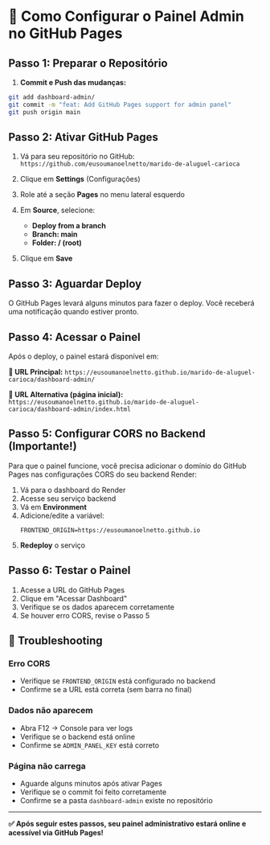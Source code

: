 # 🚀 Como Configurar o Painel Admin no GitHub Pages

## Passo 1: Preparar o Repositório

1. **Commit e Push das mudanças:**
```bash
git add dashboard-admin/
git commit -m "feat: Add GitHub Pages support for admin panel"
git push origin main
```

## Passo 2: Ativar GitHub Pages

1. Vá para seu repositório no GitHub: `https://github.com/eusoumanoelnetto/marido-de-aluguel-carioca`

2. Clique em **Settings** (Configurações)

3. Role até a seção **Pages** no menu lateral esquerdo

4. Em **Source**, selecione:
   - **Deploy from a branch**
   - **Branch: main**
   - **Folder: / (root)**

5. Clique em **Save**

## Passo 3: Aguardar Deploy

O GitHub Pages levará alguns minutos para fazer o deploy. Você receberá uma notificação quando estiver pronto.

## Passo 4: Acessar o Painel

Após o deploy, o painel estará disponível em:

**🔗 URL Principal:** 
`https://eusoumanoelnetto.github.io/marido-de-aluguel-carioca/dashboard-admin/`

**🔗 URL Alternativa (página inicial):**
`https://eusoumanoelnetto.github.io/marido-de-aluguel-carioca/dashboard-admin/index.html`

## Passo 5: Configurar CORS no Backend (Importante!)

Para que o painel funcione, você precisa adicionar o domínio do GitHub Pages nas configurações CORS do seu backend Render:

1. Vá para o dashboard do Render
2. Acesse seu serviço backend
3. Vá em **Environment**
4. Adicione/edite a variável:
   ```
   FRONTEND_ORIGIN=https://eusoumanoelnetto.github.io
   ```
5. **Redeploy** o serviço

## Passo 6: Testar o Painel

1. Acesse a URL do GitHub Pages
2. Clique em "Acessar Dashboard"
3. Verifique se os dados aparecem corretamente
4. Se houver erro CORS, revise o Passo 5

## 🔧 Troubleshooting

### Erro CORS
- Verifique se `FRONTEND_ORIGIN` está configurado no backend
- Confirme se a URL está correta (sem barra no final)

### Dados não aparecem
- Abra F12 → Console para ver logs
- Verifique se o backend está online
- Confirme se `ADMIN_PANEL_KEY` está correto

### Página não carrega
- Aguarde alguns minutos após ativar Pages
- Verifique se o commit foi feito corretamente
- Confirme se a pasta `dashboard-admin` existe no repositório

---

**✅ Após seguir estes passos, seu painel administrativo estará online e acessível via GitHub Pages!**
